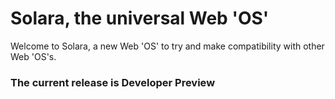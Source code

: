 # Solara, the universal Web 'OS'

Welcome to Solara, a new Web 'OS' to try and make compatibility with other Web 'OS's.

### The current release is Developer Preview
